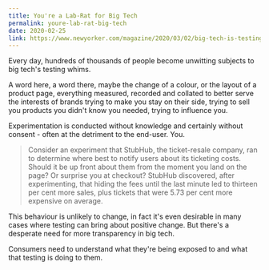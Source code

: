 ```yaml
---
title: You're a Lab-Rat for Big Tech
permalink: youre-lab-rat-big-tech
date: 2020-02-25
link: https://www.newyorker.com/magazine/2020/03/02/big-tech-is-testing-you
---
```


Every day, hundreds of thousands of people become unwitting subjects to big tech's testing whims.

A word here, a word there, maybe the change of a colour, or the layout of a product page, everything measured, recorded and collated to better serve the interests of brands trying to make you stay on their side, trying to sell you products you didn't know you needed, trying to influence you.

Experimentation is conducted without knowledge and certainly without consent - often at the detriment to the end-user. You.

> Consider an experiment that StubHub, the ticket-resale company, ran to determine where best to notify users about its ticketing costs. Should it be up front about them from the moment you land on the page? Or surprise you at checkout? StubHub discovered, after experimenting, that hiding the fees until the last minute led to thirteen per cent more sales, plus tickets that were 5.73 per cent more expensive on average.

This behaviour is unlikely to change, in fact it's even desirable in many cases where testing can bring about positive change. But there's a desperate need for more transparency in big tech.

Consumers need to understand what they're being exposed to and what that testing is doing to them.
